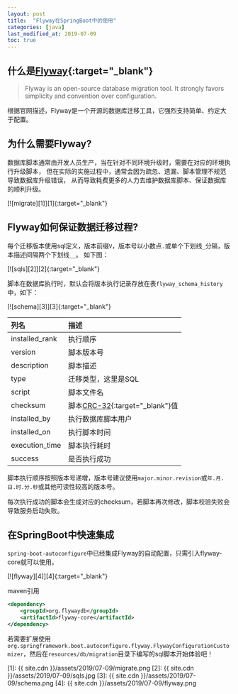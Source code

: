 ```yaml
---
layout: post
title:  "Flyway在SpringBoot中的使用"
categories: [java]
last_modified_at: 2019-07-09
toc: true
---
```


## 什么是[Flyway](https://flywaydb.org/){:target="_blank"}

> Flyway is an open-source database migration tool.
> It strongly favors simplicity and convention over configuration.

根据官网描述，Flyway是一个开源的数据库迁移工具，它强烈支持简单、约定大于配置。

## 为什么需要Flyway?

数据库脚本通常由开发人员生产，当在针对不同环境升级时，需要在对应的环境执行升级脚本，
但在实际的实施过程中，通常会因为疏忽、遗漏、脚本管理不规范导致数据库升级错误，
从而导致耗费更多的人力去维护数据库脚本、保证数据库的顺利升级。

[![migrate][1]][1]{:target="_blank"}

## Flyway如何保证数据迁移过程?
每个迁移版本使用sql定义，版本前缀`V`，版本号以小数点`.`或单个下划线`_`分隔，版本描述间隔两个下划线`__`。
如下图：

[![sqls][2]][2]{:target="_blank"}

脚本在数据库执行时，默认会将版本执行记录存放在表`flyway_schema_history`中，如下：

[![schema][3]][3]{:target="_blank"}

|列名|描述|
|:---|:---|
|installed_rank|执行顺序|
|version|脚本版本号|
|description|脚本描述|
|type|迁移类型，这里是SQL|
|script|脚本文件名|
|checksum|脚本[CRC-32](https://en.wikipedia.org/wiki/Cyclic_redundancy_check){:target="_blank"}值|
|installed_by|执行数据库脚本用户|
|installed_on|执行脚本时间|
|execution_time|脚本执行耗时|
|success|是否执行成功|

脚本执行顺序按照版本号递增，版本号建议使用`major.minor.revision`或`年.月.日.时.分.秒`或其他可读性较高的版本号。

每次执行成功的脚本会生成对应的checksum，若脚本再次修改，脚本校验失败会导致服务启动失败。

## 在SpringBoot中快速集成
`spring-boot-autoconfigure`中已经集成Flyway的自动配置，只需引入flyway-core就可以使用。

[![flyway][4]][4]{:target="_blank"}

maven引用
```xml
<dependency>
    <groupId>org.flywaydb</groupId>
    <artifactId>flyway-core</artifactId>
</dependency>
```

若需要扩展使用`org.springframework.boot.autoconfigure.flyway.FlywayConfigurationCustomizer`，然后在`resources/db/migration`目录下编写的sql脚本开始体验吧！

[1]: {{ site.cdn }}/assets/2019/07-09/migrate.png
[2]: {{ site.cdn }}/assets/2019/07-09/sqls.jpg
[3]: {{ site.cdn }}/assets/2019/07-09/schema.png
[4]: {{ site.cdn }}/assets/2019/07-09/flyway.png

